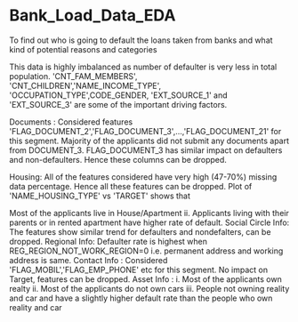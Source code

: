 # Bank_Load_Data_EDA
To find out who is going to default the loans taken from banks and what kind of potential reasons and categories

This data is highly imbalanced as number of defaulter is very less in total population.
'CNT_FAM_MEMBERS', 'CNT_CHILDREN','NAME_INCOME_TYPE', 'OCCUPATION_TYPE',CODE_GENDER, 'EXT_SOURCE_1' and 'EXT_SOURCE_3' are some of the important driving factors.

Documents : Considered features 'FLAG_DOCUMENT_2','FLAG_DOCUMENT_3',...,'FLAG_DOCUMENT_21' for this segment. Majority of the applicants did not submit any documents apart from DOCUMENT_3. FLAG_DOCUMENT_3 has similar impact on defaulters and non-defaulters. Hence these columns can be dropped.

Housing: All of the features considered have very high (47-70%) missing data percentage. Hence all these features can be dropped. Plot of 'NAME_HOUSING_TYPE' vs 'TARGET' shows that

Most of the applicants live in House/Apartment ii. Applicants living with their parents or in rented apartment have higher rate of default.
Social Circle Info: The features show similar trend for defaulters and nondefalters, can be dropped.
Regional Info: Defaulter rate is highest when REG_REGION_NOT_WORK_REGION=0 i.e. permanent address and working address is same.
Contact Info : Considered 'FLAG_MOBIL','FLAG_EMP_PHONE' etc for this segment. No impact on Target, features can be dropped.
Asset Info : i. Most of the applicants own realty ii. Most of the applicants do not own cars iii. People not owning reality and car and have a slightly higher default rate than the people who own reality and car
